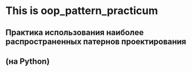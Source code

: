 # This is oop_pattern_practicum

## Практика использования наиболее распространенных патернов проектирования

## (на Python)
